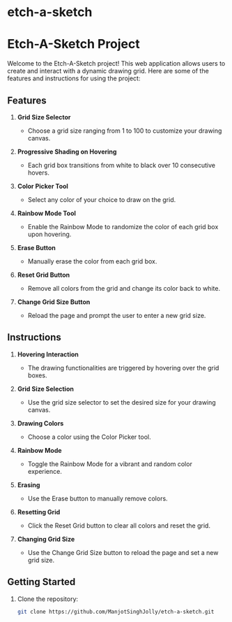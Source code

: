 # etch-a-sketch

# Etch-A-Sketch Project

Welcome to the Etch-A-Sketch project! This web application allows users to create and interact with a dynamic drawing grid. Here are some of the features and instructions for using the project:

## Features

1. **Grid Size Selector**

   - Choose a grid size ranging from 1 to 100 to customize your drawing canvas.

2. **Progressive Shading on Hovering**

   - Each grid box transitions from white to black over 10 consecutive hovers.

3. **Color Picker Tool**

   - Select any color of your choice to draw on the grid.

4. **Rainbow Mode Tool**

   - Enable the Rainbow Mode to randomize the color of each grid box upon hovering.

5. **Erase Button**

   - Manually erase the color from each grid box.

6. **Reset Grid Button**

   - Remove all colors from the grid and change its color back to white.

7. **Change Grid Size Button**
   - Reload the page and prompt the user to enter a new grid size.

## Instructions

1. **Hovering Interaction**

   - The drawing functionalities are triggered by hovering over the grid boxes.

2. **Grid Size Selection**

   - Use the grid size selector to set the desired size for your drawing canvas.

3. **Drawing Colors**

   - Choose a color using the Color Picker tool.

4. **Rainbow Mode**

   - Toggle the Rainbow Mode for a vibrant and random color experience.

5. **Erasing**

   - Use the Erase button to manually remove colors.

6. **Resetting Grid**

   - Click the Reset Grid button to clear all colors and reset the grid.

7. **Changing Grid Size**
   - Use the Change Grid Size button to reload the page and set a new grid size.

## Getting Started

1. Clone the repository:

   ```bash
   git clone https://github.com/ManjotSinghJolly/etch-a-sketch.git
   ```
